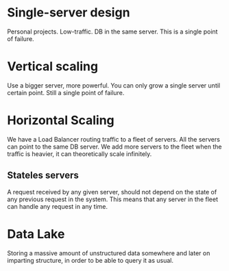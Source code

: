 # Single-server design
Personal projects. Low-traffic. DB in the same server.
This is a single point of failure.

# Vertical scaling
Use a bigger server, more powerful. You can only grow a single server until certain point. Still a single point of failure.

# Horizontal Scaling

We have a Load Balancer routing traffic to a fleet of servers. All the servers can point to the same DB server. We add more servers to the fleet when the traffic is heavier, it can theoretically scale infinitely.

## Stateles servers

A request received by any given server, should not depend on the state of any previous request in the system. This means that any server in the fleet can handle any request in any time.


# Data Lake
Storing a massive amount of unstructured data somewhere and later on imparting structure, in order to be able to query it as usual.